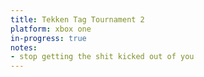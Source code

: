 ```yaml
---
title: Tekken Tag Tournament 2
platform: xbox one
in-progress: true
notes:
- stop getting the shit kicked out of you
---
```


